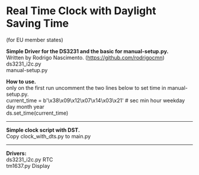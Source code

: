 # Real Time Clock with Daylight Saving Time  #
(for EU member states) 

**Simple Driver for the DS3231 and the basic for manual-setup.py.**      
Written by Rodrigo Nascimento. (https://github.com/rodrigocmn)   
ds3231_i2c.py   
manual-setup.py

**How to use.**     
only on the first run uncomment the two lines below to set time in manual-setup.py.  
current_time = b'\x38\x09\x12\x07\x14\x03\x21' # sec min hour weekday day month year   
ds.set_time(current_time)

-------------------------------------------------------------------------------------
**Simple clock script with DST.**  
Copy clock_with_dts.py to main.py

-------------------------------------------------------------------------------------
**Drivers:**  
ds3231_i2c.py RTC  
tm1637.py     Display  


